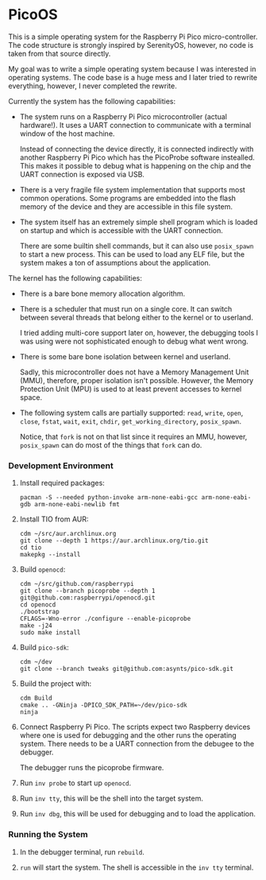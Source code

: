 # PicoOS

This is a simple operating system for the Raspberry Pi Pico micro-controller.
The code structure is strongly inspired by SerenityOS, however, no code is taken from that source directly.

My goal was to write a simple operating system because I was interested in operating systems.
The code base is a huge mess and I later tried to rewrite everything, however, I never completed the rewrite.

Currently the system has the following capabilities:

-   The system runs on a Raspberry Pi Pico microcontroller (actual hardware!).
    It uses a UART connection to communicate with a terminal window of the host machine.

    Instead of connecting the device directly, it is connected indirectly with another Raspberry Pi Pico which has the PicoProbe
    software instealled.
    This makes it possible to debug what is happening on the chip and the UART connection is exposed via USB.

-   There is a very fragile file system implementation that supports most common operations.
    Some programs are embedded into the flash memory of the device and they are accessible in this file system.

-   The system itself has an extremely simple shell program which is loaded on startup and which is accessible with the UART connection.

    There are some builtin shell commands, but it can also use `posix_spawn` to start a new process.
    This can be used to load any ELF file, but the system makes a ton of assumptions about the application.

The kernel has the following capabilities:

-   There is a bare bone memory allocation algorithm.

-   There is a scheduler that must run on a single core.
    It can switch between several threads that belong either to the kernel or to userland.

    I tried adding multi-core support later on, however, the debugging tools I was using were not sophisticated enough to debug what went wrong.

-   There is some bare bone isolation between kernel and userland.

    Sadly, this microcontroller does not have a Memory Management Unit (MMU), therefore, proper isolation isn't possible.
    However, the Memory Protection Unit (MPU) is used to at least prevent accesses to kernel space.

-   The following system calls are partially supported: `read`, `write`, `open`, `close`, `fstat`, `wait`, `exit`,
    `chdir`, `get_working_directory`, `posix_spawn`.

    Notice, that `fork` is not on that list since it requires an MMU, however, `posix_spawn` can do most of the things that `fork` can do.

### Development Environment

 1. Install required packages:

    ```none
    pacman -S --needed python-invoke arm-none-eabi-gcc arm-none-eabi-gdb arm-none-eabi-newlib fmt
    ```

 2. Install TIO from AUR:

    ```none
    cdm ~/src/aur.archlinux.org
    git clone --depth 1 https://aur.archlinux.org/tio.git
    cd tio
    makepkg --install
    ```

 3. Build `openocd`:

    ```none
    cdm ~/src/github.com/raspberrypi
    git clone --branch picoprobe --depth 1 git@github.com:raspberrypi/openocd.git
    cd openocd
    ./bootstrap
    CFLAGS=-Wno-error ./configure --enable-picoprobe
    make -j24
    sudo make install
    ```

 4. Build `pico-sdk`:

    ```none
    cdm ~/dev
    git clone --branch tweaks git@github.com:asynts/pico-sdk.git
    ```

 4. Build the project with:

    ```none
    cdm Build
    cmake .. -GNinja -DPICO_SDK_PATH=~/dev/pico-sdk
    ninja
    ```

 4. Connect Raspberry Pi Pico.  The scripts expect two Raspberry devices where
    one is used for debugging and the other runs the operating system. There
    needs to be a UART connection from the debugee to the debugger.

    The debugger runs the picoprobe firmware.

 5. Run `inv probe` to start up `openocd`.

 6. Run `inv tty`, this will be the shell into the target system.

 7. Run `inv dbg`, this will be used for debugging and to load the application.

### Running the System

 1. In the debugger terminal, run `rebuild`.

 2. `run` will start the system.  The shell is accessible in the `inv tty`
    terminal.

